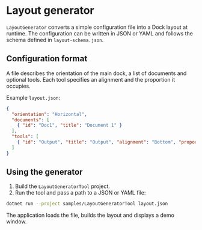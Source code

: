 # Layout generator

`LayoutGenerator` converts a simple configuration file into a Dock layout at runtime. The configuration can be written in JSON or YAML and follows the schema defined in `layout-schema.json`.

## Configuration format

A file describes the orientation of the main dock, a list of documents and optional tools. Each tool specifies an alignment and the proportion it occupies.

Example `layout.json`:

```json
{
  "orientation": "Horizontal",
  "documents": [
    { "id": "Doc1", "title": "Document 1" }
  ],
  "tools": [
    { "id": "Output", "title": "Output", "alignment": "Bottom", "proportion": 0.25 }
  ]
}
```

## Using the generator

1. Build the `LayoutGeneratorTool` project.
2. Run the tool and pass a path to a JSON or YAML file:

```bash
dotnet run --project samples/LayoutGeneratorTool layout.json
```

The application loads the file, builds the layout and displays a demo window.
